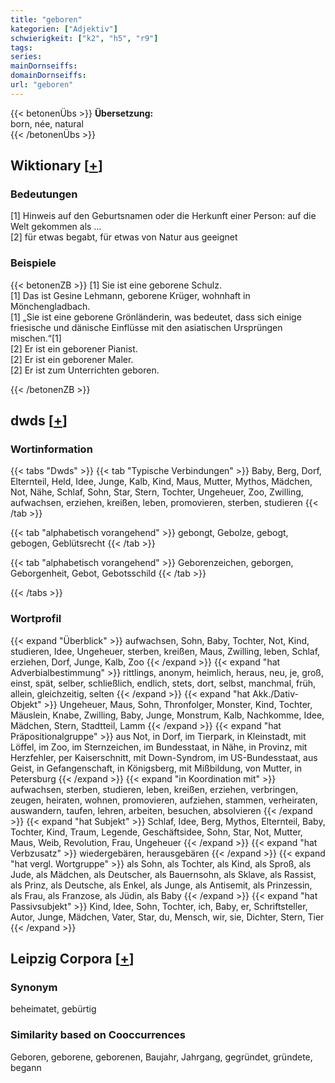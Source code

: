 ```yaml
---
title: "geboren"
kategorien: ["Adjektiv"]
schwierigkeit: ["k2", "h5", "r9"]
tags:
series:
mainDornseiffs:
domainDornseiffs:
url: "geboren"
---
```


{{< betonenÜbs >}}
**Übersetzung:**  
born, née, natural  
{{< /betonenÜbs >}}

## Wiktionary [[+](https://de.wiktionary.org/wiki/geboren)]

### Bedeutungen
[1] Hinweis auf den Geburtsnamen oder die Herkunft einer Person: auf die Welt gekommen als …  
[2] für etwas begabt, für etwas von Natur aus geeignet  

### Beispiele
{{< betonenZB >}}
[1] Sie ist eine geborene Schulz.  
[1] Das ist Gesine Lehmann, geborene Krüger, wohnhaft in Mönchengladbach.  
[1] „Sie ist eine geborene Grönländerin, was bedeutet, dass sich einige friesische und dänische Einflüsse mit den asiatischen Ursprüngen mischen.“[1]  
[2] Er ist ein geborener Pianist.  
[2] Er ist ein geborener Maler.  
[2] Er ist zum Unterrichten geboren.  

{{< /betonenZB >}}


## dwds [[+](https://www.dwds.de/wb/geboren)]

### Wortinformation
{{< tabs "Dwds" >}}
{{< tab "Typische Verbindungen" >}}
Baby, Berg, Dorf, Elternteil, Held, Idee, Junge, Kalb, Kind, Maus, Mutter, Mythos, Mädchen, Not, Nähe, Schlaf, Sohn, Star, Stern, Tochter, Ungeheuer, Zoo, Zwilling, aufwachsen, erziehen, kreißen, leben, promovieren, sterben, studieren
{{< /tab >}}

{{< tab "alphabetisch vorangehend" >}}
gebongt, Gebolze, gebogt, gebogen, Geblütsrecht
{{< /tab >}}

{{< tab "alphabetisch vorangehend" >}}
Geborenzeichen, geborgen, Geborgenheit, Gebot, Gebotsschild
{{< /tab >}}

{{< /tabs >}}

### Wortprofil
{{< expand "Überblick" >}} aufwachsen, Sohn, Baby, Tochter, Not, Kind, studieren, Idee, Ungeheuer, sterben, kreißen, Maus, Zwilling, leben, Schlaf, erziehen, Dorf, Junge, Kalb, Zoo {{< /expand >}}
{{< expand "hat Adverbialbestimmung" >}} rittlings, anonym, heimlich, heraus, neu, je, groß, einst, spät, selber, schließlich, endlich, stets, dort, selbst, manchmal, früh, allein, gleichzeitig, selten {{< /expand >}}
{{< expand "hat Akk./Dativ-Objekt" >}} Ungeheuer, Maus, Sohn, Thronfolger, Monster, Kind, Tochter, Mäuslein, Knabe, Zwilling, Baby, Junge, Monstrum, Kalb, Nachkomme, Idee, Mädchen, Stern, Stadtteil, Lamm {{< /expand >}}
{{< expand "hat Präpositionalgruppe" >}} aus Not, in Dorf, im Tierpark, in Kleinstadt, mit Löffel, im Zoo, im Sternzeichen, im Bundesstaat, in Nähe, in Provinz, mit Herzfehler, per Kaiserschnitt, mit Down-Syndrom, im US-Bundesstaat, aus Geist, in Gefangenschaft, in Königsberg, mit Mißbildung, von Mutter, in Petersburg {{< /expand >}}
{{< expand "in Koordination mit" >}} aufwachsen, sterben, studieren, leben, kreißen, erziehen, verbringen, zeugen, heiraten, wohnen, promovieren, aufziehen, stammen, verheiraten, auswandern, taufen, lehren, arbeiten, besuchen, absolvieren {{< /expand >}}
{{< expand "hat Subjekt" >}} Schlaf, Idee, Berg, Mythos, Elternteil, Baby, Tochter, Kind, Traum, Legende, Geschäftsidee, Sohn, Star, Not, Mutter, Maus, Weib, Revolution, Frau, Ungeheuer {{< /expand >}}
{{< expand "hat Verbzusatz" >}} wiedergebären, herausgebären {{< /expand >}}
{{< expand "hat vergl. Wortgruppe" >}} als Sohn, als Tochter, als Kind, als Sproß, als Jude, als Mädchen, als Deutscher, als Bauernsohn, als Sklave, als Rassist, als Prinz, als Deutsche, als Enkel, als Junge, als Antisemit, als Prinzessin, als Frau, als Franzose, als Jüdin, als Baby {{< /expand >}}
{{< expand "hat Passivsubjekt" >}} Kind, Idee, Sohn, Tochter, ich, Baby, er, Schriftsteller, Autor, Junge, Mädchen, Vater, Star, du, Mensch, wir, sie, Dichter, Stern, Tier {{< /expand >}}

## Leipzig Corpora [[+](https://corpora.uni-leipzig.de/en/res?word=geboren&corpusId=deu_newscrawl-public_2018)]


### Synonym
beheimatet, gebürtig


### Similarity based on Cooccurrences
Geboren, geborene, geborenen, Baujahr, Jahrgang, gegründet, gründete, begann

